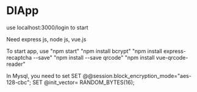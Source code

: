 # DIApp
use localhost:3000/login to start


Need express js, node js, vue.js


To start app, use 
"npm start"
"npm install bcrypt"
"npm install express-recaptcha --save"
"npm install --save qrcode"
"npm install vue-qrcode-reader"

In Mysql, you need to set
SET @@session.block_encryption_mode="aes-128-cbc";
SET @init_vector= RANDOM_BYTES(16);
